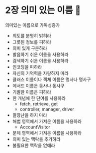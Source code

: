 # 2장 의미 있는 이름 🚧

의미있는 이름으로 가독성증가

- 의도를 분명히 밝혀라
- 그릇된 정보를 피하라
- 의미 있게 구분하라
- 발음하기 쉬운 이름을 사용하라
- 검색하기 쉬운 이름을 사용하라
- 인코딩을 피하라
- 자신의 기억력을 자랑하지 마라
- 클래스 이름이나 객체 이름은 명사나 명사구
- 메서드 이름은 동사나 동사구
- 기발한 이름은 피하라
- 한 개념에 한 단어를 사용하라
  - fetch, retrieve, get
  - controller, manager, driver
- 말장난을 하지 마라
- 해법 영역에서 가져온 이름을 사용하라
  - AccountVisitor
- 문제 영역에서 가져온 이름을 사용하라
- 의미 있는 맥락을 추가하라
- 불필요한 맥락을 없애라
